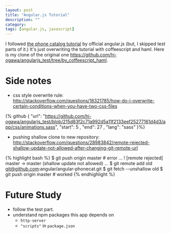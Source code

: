 ```yaml
---
layout: post
title: "Angular.js Tutorial"
description: ""
category: 
tags: [angular.js, javascript]
---
```


I followed [the phone catalog tutorial](https://docs.angularjs.org/tutorial)
by official angular.js (but, I skipped test parts of it.)
It's just overwriting the tutorial with coffeescript and haml.
Here is my clone of the original one
<https://github.com/hi-ogawa/angularjs_test/tree/by_coffeescript_haml>.


# Side notes

- css style overwrite rule: <http://stackoverflow.com/questions/18321785/how-do-i-overwrite-certain-conditions-when-you-have-two-css-files>

{% github { "url":     "https://github.com/hi-ogawa/angularjs_test/blob/215d83f2c71a992d5a11f2133eef25277161d4d3/app/css/animations.sass", "start": 5  , "end": 27    , "lang": "sass" }%}

- pushing shallow clone to new repository: <http://stackoverflow.com/questions/28983842/remote-rejected-shallow-update-not-allowed-after-changing-git-remote-url>

{% highlight bash %}
$ git push origin master            # error
... ! [remote rejected] master -> master (shallow update not allowed) ...
$ git remote add old git@github.com:angular/angular-phonecat.git
$ git fetch --unshallow old
$ git push origin master            # worked
{% endhighlight %}


# Future Study

- follow the test part.
- understand npm packages this app depends on
  - `http-server`
  - `"scripts"` in `package.json`
